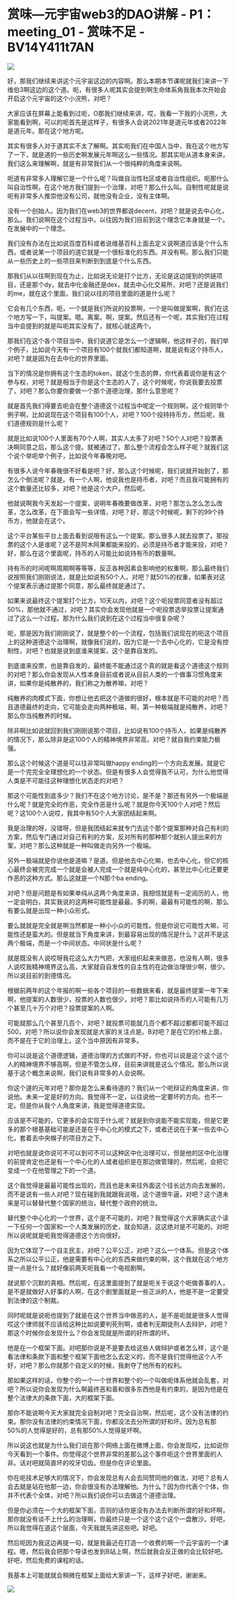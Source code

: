 # 赏味—元宇宙web3的DAO讲解 - P1：meeting_01 - 赏味不足 - BV14Y411t7AN

![](img/606c939c2754fd1fc7cb9e42212c0810_0.png)

好，那我们继续来讲这个元宇宙这边的内容啊。那么本期本节课呢就我们来讲一下维伯3啊这边的这个道。呃，有很多人呢其实会提到啊生命体系角我我本次开始会开启这个元宇宙的这个小浣熊，对吧？

大家应该在屏幕上能看到过呃，O那我们继续来讲，哎，我看一下我的小浣熊，大家能看到啊，可以的呃首先是这样子，有很多人会说2021年是道元年或者2022年是道元年。那在这个地方呢。

其实有很多人对于道其实不太了解啊。其实呃我们在中国人当中，我在这个地方写了一下，就是道的一些历史啊发展元年啊这么一些情况。那其实呃从道本身来讲，我们这么来理解啊，就是有非常我们从一个很纯粹的角度来说啊。

呃道有非常多人理解它是一个什么呢？叫做自治性社区或者自治性组织。呃那什么叫自治性啊，在这个地方我们提到一个治理，对吧？那么什么叫。自制性呢就是说呃有非常多人推崇他没有公司，就他没有企业，没有主体啊。

没有一个创始人。因为我们在web3的世界都说decent，对吧？就是说去中心化，那么。我们说啊在这个过程当中。以往因为我们目前到这个理念它本身就是一个。在发展中的一个理念。

我们没有办法在比如说百度百科或者说维基百科上面去定义说啊道应该是个什么东西，或者说某一个项目的道它就是一个很标准化的东西。并没有啊。那么我们只能从一些历史上的一些项目来判断到到底是个什么东西。

那我们从以往啊到现在为止，比如说无论是打个比方，无论是这边提到的供链项目，还是那个dy，就去中化金融还是dex，就去中心化交易所，对吧？还是说我们的me，就在这个里面，我们说以往的项目里面的道是什么呢？

它会有几个东西，呃，一个就是我们所说的投票啊，一个是叫做提案啊，我们在这个地方写一下，叫提案。嗯。离案。啊，提案。然后还有一个呢，其实我们在过程当中会提到的就是叫呃其实没有了，就核心就这两个。

那我们在这个各个项目当中，我们说道它是怎么一个逻辑啊，他这样子的，我们举个例子，比如说今天有一个项目有100个就我们都知道啊，就是说有这个持币人，对吧？就是因为在去中化的世界里面。

当下的情况是你拥有这个生态的token，就这个生态的弊，你代表着说你是有这个参与权，对吧？就是相当于你是这个生态的人了，这个时候呢，你说我要去投票了，对吧？那么你要你要做一个那个道德治理，那什么意思呢？

就是首先我们得要去呃会在整个道德这个过程当中呢定一个规则啊，这个规则举个例子啊，比如说现在这个项目有100个人，对吧？100个投持持币方，然后呢，我们道德规则是什么呢？

就是比如说100个人里面有70个人啊，其实人太多了对吧？50个人对吧？投票表决啊同意之后，那么这个提。就被通过了。那么整个流程会怎么样子呢？就我们这个说个举呃举个例子，比如说今年春晚对吧。

有很多人说今年春晚很不好看是吧？好，那么这个时候呢，我们说就开始到了，那怎么个倒法呢？就是。有一个人啊，他说我也是持币者，对吧？而且我可能拥有的这个数量还比较多，对吧？他是这个大户。然后呢。

他就说啊我今天发起一个提案，说明年春晚要做改革，对吧？那怎么怎么怎么改革，怎么改革，在下面会写一些详情，对吧？好，那这个时候呢，剩下的99个持币方，他就会在这个。

这个平台某些平台上面去看到说哦有这么一个提案。那么很多人就去投票了。那投票的这个人是谁呢？这不是阿木阿果都能来投的，必须是持币者才能来投，对吧？好，那么在这个里面呢，持币的人可能比如说持有币的数量啊。

持有币的时间呢啊周期啊等等等，反正各种因素会影响他的权重啊，那么最终我们说按照我们刚刚说法，就是比如说有50个人，对吧？就50%的权重，如果表对这个提案表示通过提那个同意，那么最终就是通过了。

如果来说最终这个提案打个比方，10天以内，对吧？这个呃投票同意者没有超过50%，那他就不通过，对吧？其实你会发现他就是一个呃投票选举投票让提案通过了这么一个过程。那为什么我们说到在这个过程当中很复杂呢？

呃，那是因为我们刚刚说了，就是整个的一个流程，包括我们说现在的呃这个项目上的这种道德这个治理啊，就像我们说的，因为它是一个去中心化的，它是没有控制性，对吧？也就是说到底谁来提案，这个是靠自发的。

到底谁来投票，也是靠自发的，最终能不能通过这个真的就是看这个道德这个规则的对吧？那么你会发现从人性本身目前或者说从目前人类的一个做事习惯角度来讲，如果你是纯散养的，我们称之为散养嘛，对吧？

纯散养的肉模式下面，你想让他去把这个道做的很好，根本就是不可能的对吧？而且道德最终的走向，它可能会走向两种极端，啊，第一种极端就是纯散养，对吧？那么你当纯散养的时候。

除非啊比如说就回到我们刚刚说那个项目，比如说有100个持币人，如果是纯散养的情况下，那么除非是这100个人的精神境界非常高，对吧？就自我约束能力极强。

那么这个时候这个道是可以往非常叫做happy ending的一个方向去发展。就是它是一个完完全全理想化的一个状态。但是有很多人会觉得我不认可，为什么他觉得人类是不可能往这种理想化状态走的对吧？

那这个可能性到底多少？我们不在这个地方讨论，是不是？那还有另外一个极端是什么呢？就是完全的作恶，完全作恶是什么呢？就是你今天100个人对吧？然后呢？这100个人说哎，我其中有50个人大家团结起来啊。

我是治理的呀，没错呀，但是我团结起来就专门去这个那个提案那种对自己有利的方案，然后专门通过对自己有利的方案，反对所有的那种那个就别人提出来的方案，对吧？那么这种就是一种叫做走向另外一个极端。

另外一极端就是你说他是道嘛？是道。但是他去中心化嘛，也去中心化，但它的核心最终会被完完成一个就是会被人完成一个就是纯中心化的，甚至比中心化还要更作恶的这种方式。那么这就是一个N那个ba ending。

对吧？但是问题是有如果单纯从这两个角度来讲，我相信就是有一定阅历的人，他一定会明白，其实我说的这两种可能性是最最。多的啊，最最有可能性的啊，那么有要么就是出现一种小众形式。

要么就就是完全就是啊当然都是一种小小众的可能性。但是你说它可能性大嘛，可能性还是蛮大的。但是就当下角度来讲，到最容易出现的情况是什么？这并不是这两个极端，而是一个中间状态。中间状是什么呢？

就是既没有人说哎呀我花这么大力气把，大家组织起来来做恶，也没有人啊，很多人说哎我精神境界这么高，大家就自自发性的自主性的在边做治理很少啊，很少。所以说目前的到德情况。

根据前两年的这个年报的啊一些各个项目的一些数据来看，就是最终提案一年下来啊，他提案的人数很少，投票的人数也很少，对吧？那比如说持币的人可能有几万个甚至几十万个对吧？投票提案的人啊。

可能就那么几个甚至几百个，对吧？就投票可能就几百个都不超过都都可能不超过500，对吧？所以说你会发现就是大家的关注点是。B对吧？是在它的价格上面，而不是在于它的治理上。这个当中原因有非常多。

你可以说是这个道德逻辑，道德治理的方式做的不好，你也可以说是这个这个这个人的精神境界不够高啊，但是不管怎么样，目前来讲就是这么个情况。那么所以说基于这个概念来说啊，我们说有非常多的人会说啊。

你这个道的元年对吧？那你是怎么来看待道的？我们从一个呃辩证的角度来讲，你说他。未来一定是好的方向。我觉得不一定，以往说他一定要坏的方向。也不一定。但是你从我个人角度来讲，我是觉得道德实现。

应该是不可能的，它更多的会实现于什么呢？就是到你说能不能实现能，但是它更多的那个根基基础可能是还是在于中心化的模式之下，或者还说在于某一些去中心化，套着去中央幌子的项目方之下。

对吧也就是说你说可不可以到可不可以这种区中化治理可以，但是他的区中化治理的前提肯定也还是有一个中心化的人或者组织是在那边做管理的，然后呢，会把它变成一个在他管理之下的一个道。

这个我觉得是最最可能性出现的，而且也是未来往外面这个往长远方向去发展的，而不是说有一些人对吧？现在碰到我就跟我说哦，这个道很牛逼，对吧？这个道未来是可以替替代整个国家的统治，替代整个政府的统治。

替代整个中心化的一个世界，这个是不可能的，对吧？我觉得这个大家确实这个读一下任何一个国家和一个人类发展的历史，就会知道，这这绝对是不可能的。对吧所以说呢就是呃我觉得道德这个方向很好。

因为它体现了一个自主民主，对吧？公平公正，对吧？这么一个体系。但是这个体系之所以公平公正，他是需要有中心化的东西来做约束的啊，这个我就在这个地方提一点是什么？就好像前两天呃我看一个电视剧啊。

就说那个沉默的真相。然后呢，在这里面提到了就是呃关于说这个呃做善事的人，是不是就做好人好事的人啊，在这个剧里面就是一些正派的人，他是不是一定要受到法律的这个制裁。

同时呢就是说呃也提到了就是在这个世界当中做恶的人，是不是呃就是很多人觉得哎这个律师就不应该给这种比如说要判死刑啊，或者判无期徒刑人去辩护，对吧？那这个时候你会发现什么？你会发现就是所谓的好所谓的坏。

他是在一个框架下面。对吧那你说是不是要去给这些人做辩护或者怎么样，这个是看法律和条款下面和整个框架下面他怎么去定义的，而不是我们觉得他这个人不好，对吧？那么你就那个自定义的时候，我剥夺了他所有的权利。

那如果这样的话，你整个的一个一个世界和整个的一个叫做呃体系他就会乱套，对吧？所以说你会发现为什么啊最终恶和善和很多东西他是有约束的，是因为他是在整个法律大的条款下面，大的框架下面。

那你不能说啊今天大家就完全自制对吧？完全自治啊，然后呢，这个没有法律的约束。那你没有法律的约束情况下面，你都没法去分所谓的好和坏。因为总有那50%的人觉得是好的，总有那50%人觉得是坏啊。

所以说这也就是为什么我们说在那个网络上面在微博上面，你会发现哎，比如说你今天看到一个事件。你觉得这个世界非常的差那么这个事件呃这个世界里面的人非。话对吧就简直坏的咬牙切齿。但是你在评论里面。

你在呃技术足够大的情况下，你会发现总有人会去同赞同他的做法，对吧？总有人会去就是站在他那一边，你会很没有办法理解他。为什么？因为你代表个个体，你并不代表个全体，对吧？所以我们说你可以去做这个道德治理。

但是你必须在一个大的框架下面，否则的话你是没有办法去判断所谓的好和坏啊，那你就没有谈不上什么的治理啊，你最终只是一个这个这个这个一盘散沙。好吧，所以我觉得在道这个层面，今天我就先讲这些吧。好吧。

然后呃因为我这边再提一句，就是我最近在打造一个收费的啊一个云宇宙的一个课程。嗯，然后我会把那个导读也发到B站上啊，然后就我会反正做的会比较好吧。好吧，然后免费的课程的话。

我基本上可能就就会稍微在框架上面给大家讲一下，这样子好吧，谢谢来。

![](img/606c939c2754fd1fc7cb9e42212c0810_2.png)
